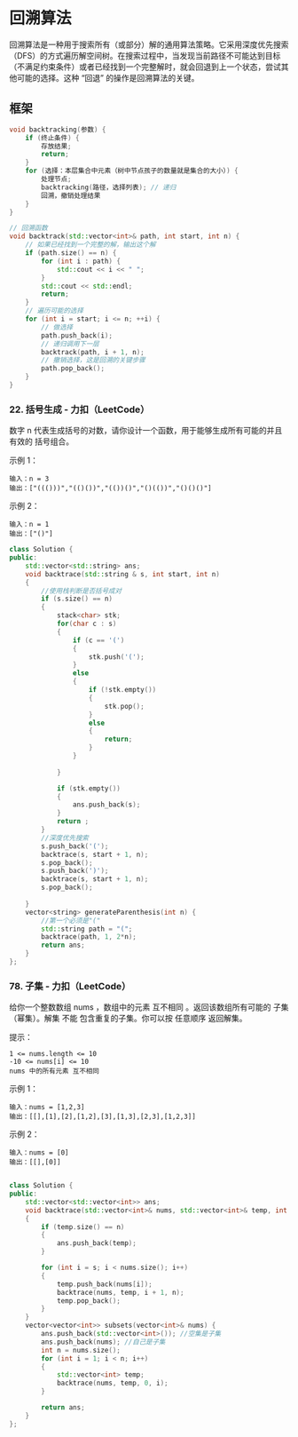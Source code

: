 # 回溯算法
回溯算法是一种用于搜索所有（或部分）解的通用算法策略。它采用深度优先搜索（DFS）的方式遍历解空间树。在搜索过程中，当发现当前路径不可能达到目标（不满足约束条件）或者已经找到一个完整解时，就会回退到上一个状态，尝试其他可能的选择。这种 “回退” 的操作是回溯算法的关键。

## 框架
```c
void backtracking(参数) {
    if (终止条件) {
        存放结果;
        return;
    }
    for (选择：本层集合中元素（树中节点孩子的数量就是集合的大小）) {
        处理节点;
        backtracking(路径，选择列表); // 递归
        回溯，撤销处理结果
    }
}
```
```c++
// 回溯函数
void backtrack(std::vector<int>& path, int start, int n) {
    // 如果已经找到一个完整的解，输出这个解
    if (path.size() == n) {
        for (int i : path) {
            std::cout << i << " ";
        }
        std::cout << std::endl;
        return;
    }
    // 遍历可能的选择
    for (int i = start; i <= n; ++i) {
        // 做选择
        path.push_back(i);
        // 递归调用下一层
        backtrack(path, i + 1, n);
        // 撤销选择，这是回溯的关键步骤
        path.pop_back();
    }
}
```

### 22. 括号生成 - 力扣（LeetCode）

数字 n 代表生成括号的对数，请你设计一个函数，用于能够生成所有可能的并且 有效的 括号组合。

示例 1：
```
输入：n = 3
输出：["((()))","(()())","(())()","()(())","()()()"]
```
示例 2：
```
输入：n = 1
输出：["()"]
```

```c++
class Solution {
public:
	std::vector<std::string> ans;
	void backtrace(std::string & s, int start, int n)
	{
		//使用栈判断是否括号成对
		if (s.size() == n)
		{
			stack<char> stk;
			for(char c : s)
			{
				if (c == '(')
				{
					stk.push('(');
				}
				else
				{
					if (!stk.empty())
					{
						stk.pop();
					}
					else
					{
						return;
					}
				}
				
			}

			if (stk.empty())
			{
				ans.push_back(s);
			}
			return ;
		}
		//深度优先搜索
		s.push_back('(');
		backtrace(s, start + 1, n);
		s.pop_back();
		s.push_back(')');
		backtrace(s, start + 1, n);
		s.pop_back();
		
	}
    vector<string> generateParenthesis(int n) {
		//第一个必须是"("
		std::string path = "(";
		backtrace(path, 1, 2*n);
		return ans;
    }
};
```
### 78. 子集 - 力扣（LeetCode）
给你一个整数数组 nums ，数组中的元素 互不相同 。返回该数组所有可能的
子集（幂集）。解集 不能 包含重复的子集。你可以按 任意顺序 返回解集。

提示：
```
1 <= nums.length <= 10
-10 <= nums[i] <= 10
nums 中的所有元素 互不相同
```

示例 1：
```
输入：nums = [1,2,3]
输出：[[],[1],[2],[1,2],[3],[1,3],[2,3],[1,2,3]]
```
示例 2：
```
输入：nums = [0]
输出：[[],[0]]
```

```c++

class Solution {
public:
	std::vector<std::vector<int>> ans;
	void backtrace(std::vector<int>& nums, std::vector<int>& temp, int s, int n)
	{
		if (temp.size() == n)
		{
			ans.push_back(temp);
		}

		for (int i = s; i < nums.size(); i++)
		{
			temp.push_back(nums[i]);
			backtrace(nums, temp, i + 1, n);
			temp.pop_back();
		}
	}
	vector<vector<int>> subsets(vector<int>& nums) {
		ans.push_back(std::vector<int>()); //空集是子集
		ans.push_back(nums); //自己是子集
		int n = nums.size();
		for (int i = 1; i < n; i++)
		{
			std::vector<int> temp;
			backtrace(nums, temp, 0, i);
		}

		return ans;
	}
};
```